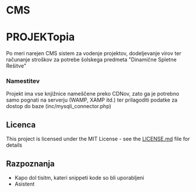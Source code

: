 # CMS
# PROJEKTopia

Po meri narejen CMS sistem za vodenje projektov, dodeljevanje virov ter računanje stroškov za potrebe šolskega
predmeta "Dinamične Spletne Rešitve"


### Namestitev
Projekt ima vse knjižnice nameščene preko CDNov, zato ga je potrebno samo pognati na serverju (WAMP, XAMP itd.)
ter prilagoditi podatke za dostop do baze (inc/mysqli_connector.php)


## Licenca

This project is licensed under the MIT License - see the [LICENSE.md](LICENSE.md) file for details

## Razpoznanja

* Kapo dol tisitm, kateri snippeti kode so bli uporabljeni
* Asistent
